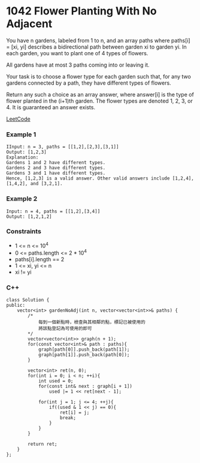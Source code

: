 # 1042 Flower Planting With No Adjacent

You have n gardens, labeled from 1 to n, and an array paths where paths[i] = [xi, yi] describes a bidirectional path between garden xi to garden yi. In each garden, you want to plant one of 4 types of flowers.

All gardens have at most 3 paths coming into or leaving it.

Your task is to choose a flower type for each garden such that, for any two gardens connected by a path, they have different types of flowers.

Return any such a choice as an array answer, where answer[i] is the type of flower planted in the (i+1)th garden. The flower types are denoted 1, 2, 3, or 4. It is guaranteed an answer exists.

[LeetCode](https://leetcode.cn/problems/flower-planting-with-no-adjacent/)


### Example 1

```
IInput: n = 3, paths = [[1,2],[2,3],[3,1]]
Output: [1,2,3]
Explanation:
Gardens 1 and 2 have different types.
Gardens 2 and 3 have different types.
Gardens 3 and 1 have different types.
Hence, [1,2,3] is a valid answer. Other valid answers include [1,2,4], [1,4,2], and [3,2,1].
```

### Example 2

```
Input: n = 4, paths = [[1,2],[3,4]]
Output: [1,2,1,2]
```

### Constraints

* 1 <= n <= 10<sup>4</sup>
* 0 <= paths.length <= 2 * 10<sup>4</sup>
* paths[i].length == 2
* 1 <= xi, yi <= n
* xi != yi

### C++ 

```
class Solution {
public:
    vector<int> gardenNoAdj(int n, vector<vector<int>>& paths) {
        /*
            每到一個新點時，檢查與其相鄰的點，標記已被使用的
            將該點登記為可使用的即可
        */
        vector<vector<int>> graph(n + 1);
        for(const vector<int>& path : paths){
            graph[path[0]].push_back(path[1]);
            graph[path[1]].push_back(path[0]);
        }

        vector<int> ret(n, 0); 
        for(int i = 0; i < n; ++i){
            int used = 0;
            for(const int& next : graph[i + 1])
                used |= 1 << ret[next - 1];
            
            for(int j = 1; j <= 4; ++j){
                if((used & 1 << j) == 0){
                    ret[i] = j;
                    break;
                }
            }
        }

        return ret;
    }
};
```